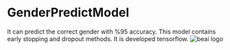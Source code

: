 # GenderPredictModel
It can predict the correct gender with %95 accuracy. This model contains early stopping and dropout methods. It is developed tensorflow.
![beai logo](https://user-images.githubusercontent.com/94220642/158057596-4813da3c-3fed-445c-95f4-ae2eecebd3af.png)
